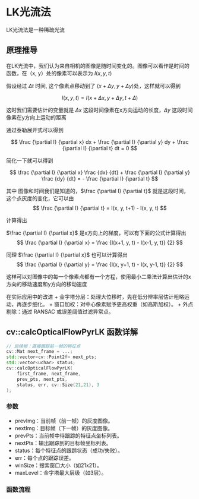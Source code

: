# LK光流法

LK光流法是一种稀疏光流

## 原理推导

在LK光流中，我们认为来自相机的图像是随时间变化的。图像可以看作是时间的函数，在（x, y）处的像素可以表示为 $I(x, y, t)$

假设经过 $\Delta t$ 时间, 这个像素点移动到了 $(x+\Delta y, y + \Delta y)$处，这样就可以得到

$$
I(x, y, t) = I(x + \Delta x, y + \Delta y, t + \Delta)
$$

这时我们需要估计的变量就是 $\Delta x$ 这段时间像素在x方向运动的长度，$\Delta y$ 这段时间像素在y方向上运动的距离

通过泰勒展开式可以得到

$$
\frac {\partial I} {\partial x} dx + \frac {\partial I} {\partial y} dy + \frac {\partial I} {\partial t} dt = 0
$$

简化一下就可以得到

$$
\frac {\partial I} {\partial x} \frac {dx} {dt} + \frac {\partial I} {\partial y} \frac {dy} {dt} = - \frac {\partial I} {\partial t}
$$

其中 图像和时间我们是知道的，$\frac {\partial I} {\partial t}$ 就是这段时间，这个点灰度的变化，它可以由
$$
\frac {\partial I} {\partial t} = I(x, y, t+1) - I(x, y, t)
$$

计算得出

$\frac {\partial I} {\partial x}$ 是x方向上的梯度，可以有下面的公式计算得出
$$
\frac {\partial I} {\partial x} = \frac {I(x+1, y, t) - I(x-1, y, t)} {2}
$$

同理 $\frac {\partial I} {\partial x}$ 也可以计算得出
$$
\frac {\partial I} {\partial y} = \frac {I(x, y+1, t) - I(x, y-1, t)} {2}
$$

这样可以对图像中的每一个像素点都有一个方程，使用最小二乘法计算出估计的x方向的移动速度和y方向的移动速度

在实际应用中的改进​​
​​+ 金字塔分层​​：处理大位移时，先在低分辨率层估计粗略运动，再逐步细化。
​​+ 窗口加权​​：对中心像素赋予更高权重（如高斯加权）。
​​+ 外点剔除​​：通过 RANSAC 或误差阈值过滤异常点。

## cv::calcOpticalFlowPyrLK 函数详解

```cpp
// 后续帧：直接跟踪前一帧的特征点
cv::Mat next_frame = ...;
std::vector<cv::Point2f> next_pts;
std::vector<uchar> status;
cv::calcOpticalFlowPyrLK(
    first_frame, next_frame, 
    prev_pts, next_pts, 
    status, err, cv::Size(21,21), 3
);
```

### 参数

+ prevImg：当前帧（前一帧）的灰度图像。
+ nextImg：目标帧（下一帧）的灰度图像。
+ prevPts：当前帧中待跟踪的特征点坐标列表。
+ nextPts：输出跟踪到的目标帧坐标列表。
+ status：每个特征点的跟踪状态（成功/失败）。
+ err：每个点的跟踪误差。
+ winSize：搜索窗口大小（如21x21）。
+ maxLevel：金字塔最大层级（如3层）。

### 函数流程

